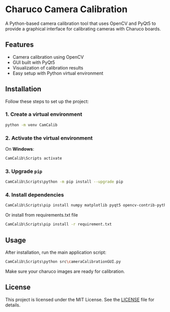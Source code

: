# Charuco Camera Calibration

A Python-based camera calibration tool that uses OpenCV and PyQt5 to provide a graphical interface for calibrating cameras with Charuco boards.

## Features

- Camera calibration using OpenCV
- GUI built with PyQt5
- Visualization of calibration results
- Easy setup with Python virtual environment

## Installation

Follow these steps to set up the project:

### 1. Create a virtual environment

```bash
python -m venv CamCalib
```

### 2. Activate the virtual environment

On **Windows**:

```bash
CamCalib\Scripts activate
```

### 3. Upgrade `pip`

```bash
CamCalib\Scripts\python -m pip install --upgrade pip
```

### 4. Install dependencies

```bash
CamCalib\Scripts\pip install numpy matplotlib pyqt5 opencv-contrib-python
```
Or install from requirements.txt file
```bash
CamCalib\Scripts\pip install -r requirement.txt
```

## Usage

After installation, run the main application script:

```bash
CamCalib\Scripts\python src\cameraCalibrationGUI.py
```

Make sure your charuco images are ready for calibration.

## License

This project is licensed under the MIT License. See the [LICENSE](LICENSE) file for details.
